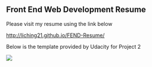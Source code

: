 ## Front End Web Development Resume

Please visit my resume using the link below

http://liching21.github.io/FEND-Resume/

Below is the template provided by Udacity for Project 2

![](http://i.imgur.com/pWU1Xbl.png)
